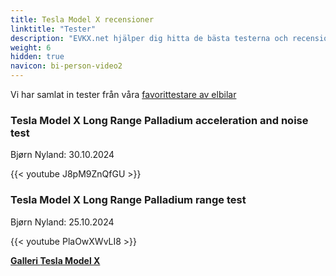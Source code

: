 ```yaml
---
title: Tesla Model X recensioner
linktitle: "Tester"
description: "EVKX.net hjälper dig hitta de bästa testerna och recensionerna av denna modell."
weight: 6
hidden: true
navicon: bi-person-video2
---
```

Vi har samlat in tester från våra [favorittestare av elbilar](../../../../../guides/evreviewers/)

<div class="container text-center shadow p-2 pe-4 mb-5 bg-body-tertiary rounded border">
<h3>Tesla Model X Long Range Palladium acceleration and noise test</h3>
<p>Bjørn Nyland: 30.10.2024</p>

{{< youtube J8pM9ZnQfGU >}}

</div>
<div class="container text-center shadow p-2 pe-4 mb-5 bg-body-tertiary rounded border">
<h3>Tesla Model X Long Range Palladium range test</h3>
<p>Bjørn Nyland: 25.10.2024</p>

{{< youtube PlaOwXWvLI8 >}}

</div>
<div class="mt-3 mb-3">
<a href="../gallery/" class="text-decoration-none text-black">
<strong><i class="bi-arrow-left"></i>Galleri  </strong>
</a>
<a href="../" class="text-decoration-none text-black float-end">
<strong>Tesla Model X <i class="bi-arrow-right"></i></strong>
</a>
</div>
